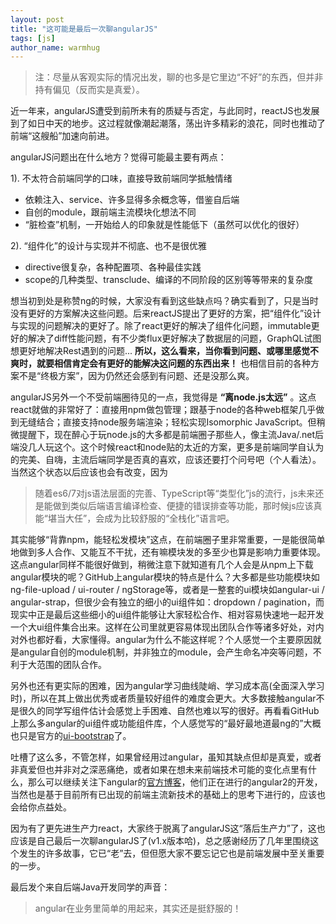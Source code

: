 ```yaml
---
layout: post
title: "这可能是最后一次聊angularJS"
tags: [js]
author_name: warmhug
---
```


> 注：尽量从客观实际的情况出发，聊的也多是它里边“不好”的东西，但并非持有偏见（反而实是真爱）。

近一年来，angularJS遭受到前所未有的质疑与否定，与此同时，reactJS也发展到了如日中天的地步。这过程就像潮起潮落，荡出许多精彩的浪花，同时也推动了前端“这艘船”加速向前进。

angularJS问题出在什么地方？觉得可能最主要有两点：

1). 不太符合前端同学的口味，直接导致前端同学抵触情绪

  - 依赖注入、service、许多显得多余概念等，借鉴自后端
  - 自创的module，跟前端主流模块化想法不同
  - “脏检查”机制，一开始给人的印象就是性能低下（虽然可以优化的很好）

2). “组件化”的设计与实现并不彻底、也不是很优雅

  - directive很复杂，各种配置项、各种最佳实践
  - scope的几种类型、transclude、编译的不同阶段的区别等等带来的复杂度

想当初到处是称赞ng的时候，大家没有看到这些缺点吗？确实看到了，只是当时没有更好的方案解决这些问题。后来reactJS提出了更好的方案，把“组件化”设计与实现的问题解决的更好了。除了react更好的解决了组件化问题，immutable更好的解决了diff性能问题，有不少类flux更好解决了数据层的问题，GraphQL试图想更好地解决Rest遇到的问题... **所以，这么看来，当你看到问题、或哪里感觉不爽时，就要相信肯定会有更好的能解决这问题的东西出来！** 也相信目前的各种方案不是“终极方案”，因为仍然还会感到有问题、还是没那么爽。

angularJS另外一个不受前端圈待见的一点，我觉得是 **“离node.js太远”** 。这点react就做的非常好了：直接用npm做包管理；跟基于node的各种web框架几乎做到无缝结合；直接支持node服务端渲染；轻松实现Isomorphic JavaScript。但稍微提醒下，现在醉心于玩node.js的大多都是前端圈子那些人，像主流Java/.net后端没几人玩这个。这个时候react和node贴的太近的方案，更多是前端同学自认为的完美、自嗨，主流后端同学是否真的喜欢，应该还要打个问号吧（个人看法）。当然这个状态以后应该也会有改变，因为

> 随着es6/7对js语法层面的完善、TypeScript等“类型化”js的流行，js未来还是能做到类似后端语言编译检查、便捷的错误排查等功能，那时候js应该真能“堪当大任”，会成为比较舒服的“全栈化”语言吧。

其实能够“背靠npm，能轻松发模块”这点，在前端圈子里非常重要，一是能很简单地做到多人合作、又能互不干扰，还有嘛模块发的多至少也算是影响力重要体现。这点angular同样不能很好做到，稍微注意下就知道有几个人会是从npm上下载angular模块的呢？GitHub上angular模块的特点是什么？大多都是些功能模块如ng-file-upload / ui-router / ngStorage等，或者是一整套的ui模块如angular-ui / angular-strap，但很少会有独立的细小的ui组件如：dropdown / pagination，而现实中正是最后这些细小的ui组件能够让大家轻松合作、相对容易快速地一起开发一个大ui组件集合出来。这样在公司里就更容易体现出团队合作等诸多好处，对内对外也都好看，大家懂得。angular为什么不能这样呢？个人感觉一个主要原因就是angular自创的module机制，并非独立的module，会产生命名冲突等问题，不利于大范围的团队合作。

另外也还有更实际的困难，因为angular学习曲线陡峭、学习成本高(全面深入学习时)，所以在其上做出优秀或者质量较好组件的难度会更大。大多数接触angular不是很久的同学写组件估计会感觉上手困难、自然也难以写的很好。再看看GitHub上那么多angular的ui组件或功能组件库，个人感觉写的“最好最地道最ng的”大概也只是官方的[ui-bootstrap](https://github.com/angular-ui/bootstrap)了。

吐槽了这么多，不管怎样，如果曾经用过angular，虽知其缺点但却是真爱，或者非真爱但也并非对之深恶痛绝，或者如果在想未来前端技术可能的变化点里有什么，那么可以继续关注下angular的[官方博客](https://blog.angularjs.org/)，他们正在进行的angular2的开发，当然也是基于目前所有已出现的前端主流新技术的基础上的思考下进行的，应该也会给你点益处。

因为有了更先进生产力react，大家终于脱离了angularJS这“落后生产力”了，这也应该是自己最后一次聊angularJS了(v1.x版本哈)，总之感谢经历了几年里围绕这个发生的许多故事，它已“老”去，但但愿大家不要忘记它也是前端发展中至关重要的一步。

最后发个来自后端Java开发同学的声音：

> angular在业务里简单的用起来，其实还是挺舒服的！
